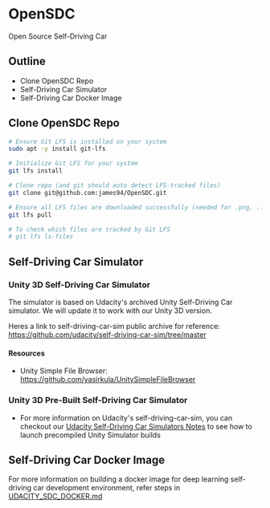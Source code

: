 # OpenSDC

Open Source Self-Driving Car

## Outline

- Clone OpenSDC Repo
- Self-Driving Car Simulator
- Self-Driving Car Docker Image

## Clone OpenSDC Repo

~~~bash
# Ensure Git LFS is installed on your system
sudo apt -y install git-lfs

# Initialize Git LFS for your system
git lfs install

# Clone repo (and git should auto detect LFS-tracked files)
git clone git@github.com:james94/OpenSDC.git

# Ensure all LFS files are downloaded successfully (needed for .png, .fbx, .mp3, .tga, etc)
git lfs pull

# To check which files are tracked by Git LFS
# git lfs ls-files
~~~

## Self-Driving Car Simulator

### Unity 3D Self-Driving Car Simulator

The simulator is based on Udacity's archived Unity Self-Driving Car simulator. We will update it to work with our Unity 3D version.

Heres a link to self-driving-car-sim public archive for reference: https://github.com/udacity/self-driving-car-sim/tree/master

#### Resources

- Unity Simple File Browser: https://github.com/yasirkula/UnitySimpleFileBrowser

### Unity 3D Pre-Built Self-Driving Car Simulator

- For more information on Udacity's self-driving-car-sim, you can checkout our [Udacity Self-Driving Car Simulators Notes](docs/UDACITY_CARSIM.md) to see how to launch precompiled Unity Simulator builds

## Self-Driving Car Docker Image

For more information on building a docker image for deep learning self-driving car development environment, refer steps in [UDACITY_SDC_DOCKER.md](./docs/UDACITY_SDC_DOCKER.md)

